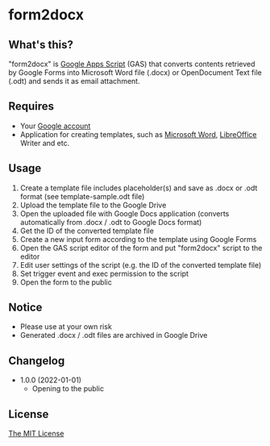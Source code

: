 # form2docx

## What's this?

"form2docx" is [Google Apps Script](https://workspace.google.co.jp/intl/en/products/apps-script/) (GAS) that converts contents retrieved by Google Forms into Microsoft Word file (.docx) or OpenDocument Text file (.odt) and sends it as email attachment.

## Requires

* Your [Google account](https://www.google.com/account/about/)
* Application for creating templates, such as [Microsoft Word](https://www.microsoft.com/en-us/microsoft-365/word),  [LibreOffice](https://www.libreoffice.org/) Writer and etc.

## Usage

1. Create a template file includes placeholder(s) and save as .docx or .odt format (see template-sample.odt file)
2. Upload the template file to the Google Drive
3. Open the uploaded file with Google Docs application (converts automatically from .docx / .odt to Google Docs format)
4. Get the ID of the converted template file
5. Create a new input form according to the template using Google Forms
6. Open the GAS script editor of the form and put "form2docx" script to the editor
7. Edit user settings of the script (e.g. the ID of the converted template file)
8. Set trigger event and exec permission to the script
9. Open the form to the public

## Notice

* Please use at your own risk
* Generated .docx / .odt files are archived in Google Drive

## Changelog

* 1.0.0 (2022-01-01)
  * Opening to the public

## License

[The MIT License](https://opensource.org/licenses/mit-license.php)